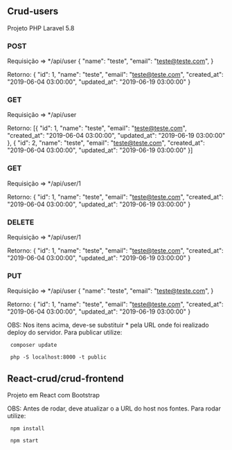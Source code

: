 ## Crud-users
Projeto PHP Laravel 5.8

### POST
Requisição => */api/user
{
    "name": "teste",
    "email": "teste@teste.com",
}

Retorno:
{
	"id": 1,
    "name": "teste",
    "email": "teste@teste.com",
    "created_at": "2019-06-04 03:00:00",
    "updated_at": "2019-06-19 03:00:00"
}

### GET
Requisição => */api/user

Retorno:
[{
	"id": 1,
    "name": "teste",
    "email": "teste@teste.com",
    "created_at": "2019-06-04 03:00:00",
    "updated_at": "2019-06-19 03:00:00"
},
{
	"id": 2,
    "name": "teste",
    "email": "teste@teste.com",
    "created_at": "2019-06-04 03:00:00",
    "updated_at": "2019-06-19 03:00:00"
}]

### GET
Requisição => */api/user/1

Retorno:
{
	"id": 1,
    "name": "teste",
    "email": "teste@teste.com",
    "created_at": "2019-06-04 03:00:00",
    "updated_at": "2019-06-19 03:00:00"
}

### DELETE
Requisição => */api/user/1

Retorno:
{
	"id": 1,
    "name": "teste",
    "email": "teste@teste.com",
    "created_at": "2019-06-04 03:00:00",
    "updated_at": "2019-06-19 03:00:00"
}

### PUT
Requisição => */api/user
{
    "name": "teste",
    "email": "teste@teste.com",
}

Retorno:
{
	"id": 1,
    "name": "teste",
    "email": "teste@teste.com",
    "created_at": "2019-06-04 03:00:00",
    "updated_at": "2019-06-19 03:00:00"
}


OBS: Nos itens acima, deve-se substituir * pela URL onde foi realizado deploy do servidor.
	 Para publicar utilize: 
	 
	 composer update
	 
	 php -S localhost:8000 -t public
	 
## React-crud/crud-frontend
Projeto em React com Bootstrap

OBS: Antes de rodar, deve atualizar o a URL do host nos fontes.
	 Para rodar utilize: 
	 
	 npm install 
	 
	 npm start

